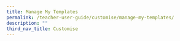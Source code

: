 ```yaml
---
title: Manage My Templates
permalink: /teacher-user-guide/customise/manage-my-templates/
description: ""
third_nav_title: Customise
---
```


